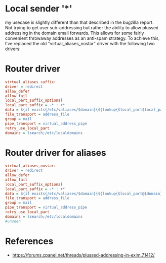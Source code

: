 
# Local sender '*'

my usecase is slightly different than that described in the bugzilla report. Not trying to get user sub-addressing but rather the ability to allow plussed addressing in the domain email forwards. This allows for some fairly convenient throwaway addresses as an anti-spam strategy. To achieve this, I've replaced the old "virtual_aliases_nostar" driver with the following two drivers:

# Router driver
```ini
virtual_aliases_suffix:
driver = redirect
allow_defer
allow_fail
local_part_suffix_optional
local_part_suffix = -* : +*
data = ${if exists{/etc/valiases/$domain}{${lookup{$local_part$local_part_suffix@$domain}lsearch{/etc/valiases/$domain}}}}
file_transport = address_file
group = mail
pipe_transport = virtual_address_pipe
retry_use_local_part
domains = lsearch;/etc/localdomains
```

# Router driver for aliases
```ini
virtual_aliases_nostar:
driver = redirect
allow_defer
allow_fail
local_part_suffix_optional
local_part_suffix = -* : +*
data = ${if exists{/etc/valiases/$domain}{${lookup{$local_part@$domain}lsearch{/etc/valiases/$domain}}}}
file_transport = address_file
group = mail
pipe_transport = virtual_address_pipe
retry_use_local_part
domains = lsearch;/etc/localdomains
#unseen
```

# References

* https://forums.cpanel.net/threads/plussed-addressing-in-exim.71412/
